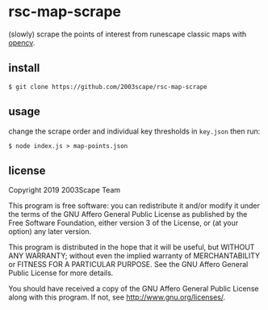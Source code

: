 # rsc-map-scrape
(slowly) scrape the points of interest from runescape classic maps with
[opencv](https://opencv.org/).

## install

    $ git clone https://github.com/2003scape/rsc-map-scrape

## usage
change the scrape order and individual key thresholds in `key.json` then run:

    $ node index.js > map-points.json

## license
Copyright 2019  2003Scape Team

This program is free software: you can redistribute it and/or modify it under
the terms of the GNU Affero General Public License as published by the
Free Software Foundation, either version 3 of the License, or (at your option)
any later version.

This program is distributed in the hope that it will be useful, but WITHOUT ANY
WARRANTY; without even the implied warranty of MERCHANTABILITY or FITNESS FOR A
PARTICULAR PURPOSE. See the GNU Affero General Public License for more details.

You should have received a copy of the GNU Affero General Public License along
with this program. If not, see http://www.gnu.org/licenses/.
